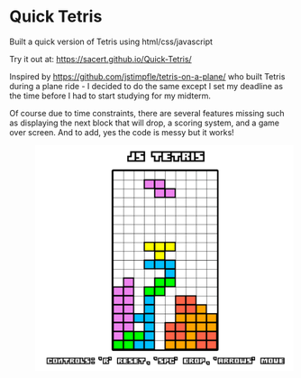 # Quick Tetris

Built a quick version of Tetris using html/css/javascript

Try it out at: https://sacert.github.io/Quick-Tetris/

Inspired by https://github.com/jstimpfle/tetris-on-a-plane/ who built Tetris during a plane ride - I decided to do the same except I set my deadline as the time before I had to start studying for my midterm.

Of course due to time constraints, there are several features missing such as displaying the next block that will drop, a scoring system, and a game over screen. And to add, yes the code is messy but it works!

<img style="float: right;" src="tetris-sreen.png" width="458" height="400">


